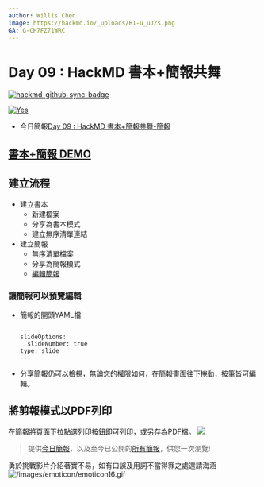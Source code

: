 ```yaml
---
author: Willis Chen
image: https://hackmd.io/_uploads/B1-u_uJZs.png
GA: G-CH7FZ71WRC
---
```


# Day 09 : HackMD 書本+簡報共舞

[![hackmd-github-sync-badge](https://hackmd.io/NVVPc5cBSp-nwNU3_3NcEQ/badge)](https://hackmd.io/NVVPc5cBSp-nwNU3_3NcEQ)

[![Yes](https://img.youtube.com/vi/3VOWWE70zQU/0.jpg)](https://www.youtube.com/watch?v=3VOWWE70zQU)

- 今日簡報[Day 09 : HackMD 書本+簡報共舞-簡報](https://hackmd.io/@wiimax/intro-hackmd-09)

## [書本+簡報 DEMO](https://hackmd.io/qoM6Z2hqQcqaqxgWEMUrhg)

## 建立流程
- 建立書本
    - 新建檔案
    - 分享為書本模式
    - 建立無序清單連結
- 建立簡報
    - 無序清單檔案
    - 分享為簡報模式
    - [編輯簡報](https://ithelp.ithome.com.tw/articles/10293720)


### 讓簡報可以預覽編輯
- 簡報的開頭YAML檔
    ```
    ---
    slideOptions:
      slideNumber: true
    type: slide
    ---
    ```
- 分享簡報仍可以檢視，無論您的權限如何，在簡報畫面往下捲動，按筆皆可編輯。

## 將剪報模式以PDF列印
在簡報將頁面下拉點選列印按鈕即可列印，或另存為PDF檔。
![](https://hackmd.io/_uploads/SyFg1nS-j.png)


> 提供[今日簡報](https://hackmd.io/@wiimax/intro-hackmd-09)，以及至今已公開的[所有簡報](https://hackmd.io/@wiimax/intro-hackmd-slides)，供您一次瀏覽!



勇於挑戰影片介紹著實不易，如有口誤及用詞不當得罪之處還請海涵
![/images/emoticon/emoticon16.gif](/images/emoticon/emoticon16.gif)

